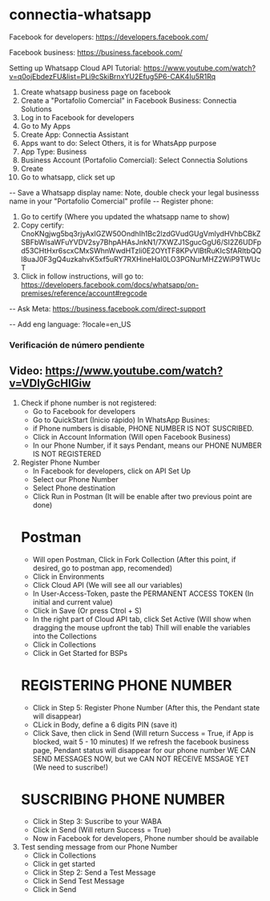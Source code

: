 # connectia-whatsapp

Facebook for developers:
https://developers.facebook.com/

Facebook business:
https://business.facebook.com/

Setting up Whatsapp Cloud API
Tutorial: https://www.youtube.com/watch?v=q0ojEbdezFU&list=PLi9cSkiBrnxYU2Efug5P6-CAK4Iu5R1Rq

1. Create whatsapp business page on facebook
2. Create a "Portafolio Comercial" in Facebook Business: Connectia Solutions
2. Log in to Facebook for developers
3. Go to My Apps
4. Create App: Connectia Assistant
5. Apps want to do: Select Others, it is for WhatsApp purpose
6. App Type: Business
7. Business Account (Portafolio Comercial): Select Connectia Solutions
8. Create
9. Go to whatsapp, click set up

-- Save a Whatsapp display name: Note, double check your legal businesss name in your "Portafolio Comercial" profile
-- Register phone:
1. Go to certify (Where you updated the whatsapp name to show)
2. Copy certify: CnoKNgjwg5bq3rjyAxIGZW50OndhIh1Bc2lzdGVudGUgVmlydHVhbCBkZSBFbWlsaWFuYVDV2sy7BhpAHAsJnkN1/7XWZJ1SgucGgU6/SI2Z6UDFpd53CHtHxr6scxCMxSWhnWwdHTzli0E2OYtTF8KPvVlBtRuKIcSfARItbQQl8uaJ0F3gQ4uzkahvK5xf5uRY7RXHineHaI0LO3PGNurMHZ2WiP9TWUcT
3. Click in follow instructions, will go to:
https://developers.facebook.com/docs/whatsapp/on-premises/reference/account#regcode


-- Ask Meta:
https://business.facebook.com/direct-support

-- Add eng language: ?locale=en_US

### Verificación de número pendiente
## Video: https://www.youtube.com/watch?v=VDlyGcHlGiw
1. Check if phone number is not registered:
    - Go to Facebook for developers
    - Go to QuickStart (Inicio rápido)
    In WhatsApp Busines:
    - if Phone numbers is disable, PHONE NUMBER IS NOT SUSCRIBED.
    - Click in Account Information (Will open Facebook Business)
    - In our Phone Number, if it says Pendant, means our PHONE NUMBER IS NOT REGISTERED
2. Register Phone Number
    - In Facebook for developers, click on API Set Up
    - Select our Phone Number
    - Select Phone destination
    - Click Run in Postman (It will be enable after two previous point are done)
    # Postman
    - Will open Postman, Click in Fork Collection (After this point, if desired, go to postman app, recomended)
    - Click in Environments
    - Click Cloud API (We will see all our variables)
    - In User-Access-Token, paste the PERMANENT ACCESS TOKEN (In initial and current value)
    - Click in Save (Or press Ctrol + S)
    - In the right part of Cloud API tab, click Set Active (Will show when dragging the mouse upfront the tab)
        Thill will enable the variables into the Collections
    - Click in Collections
    - Click in Get Started for BSPs
    # REGISTERING PHONE NUMBER
    - Click in Step 5: Register Phone Number (After this, the Pendant state will disappear)
    - CLick in Body, define a 6 digits PIN (save it)
    - Click Save, then click in Send (Will return Success = True, if App is blocked, wait 5 - 10 minutes)
        If we refresh the facebook business page, Pendant status will disappear for our phone number
        WE CAN SEND MESSAGES NOW, but we CAN NOT RECEIVE MSSAGE YET (We need to suscribe!)
    # SUSCRIBING PHONE NUMBER
    - Click in Step 3: Suscribe to your WABA
    - Click in Send (Will return Success = True)
    - Now in Facebook for developers, Phone number should be available
3. Test sending message from our Phone Number
    - Click in Collections
    - Click in get started 
    - Click in Step 2: Send a Test Message
    - Click in Send Test Message
    - Click in Send